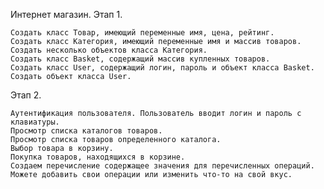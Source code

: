 Интернет магазин.
Этап 1.

    Создать класс Товар, имеющий переменные имя, цена, рейтинг.
    Создать класс Категория, имеющий переменные имя и массив товаров. Создать несколько объектов класса Категория.
    Создать класс Basket, содержащий массив купленных товаров.
    Создать класс User, содержащий логин, пароль и объект класса Basket. Создать объект класса User.

Этап 2.

    Аутентификация пользователя. Пользователь вводит логин и пароль с клавиатуры.
    Просмотр списка каталогов товаров.
    Просмотр списка товаров определенного каталога.
    Выбор товара в корзину.
    Покупка товаров, находящихся в корзине.
    Создаем перечисление содержащее значения для перечисленных операций. Можете добавить свои операции или изменить что-то на свой вкус.
